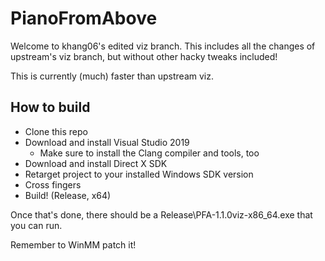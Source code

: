 # PianoFromAbove

Welcome to khang06's edited viz branch. This includes all the changes of upstream's viz branch, but without other hacky tweaks included!

This is currently (much) faster than upstream viz.

## How to build

* Clone this repo
* Download and install Visual Studio 2019
  * Make sure to install the Clang compiler and tools, too
* Download and install Direct X SDK
* Retarget project to your installed Windows SDK version
* Cross fingers
* Build! (Release, x64)

Once that's done, there should be a Release\PFA-1.1.0viz-x86_64.exe that you can run.

Remember to WinMM patch it!
